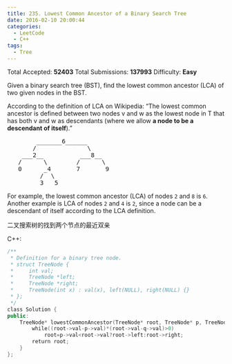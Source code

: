 ```yaml
---
title: 235. Lowest Common Ancestor of a Binary Search Tree
date: 2016-02-10 20:00:44
categories:
  - LeetCode
  - C++
tags:
  - Tree
---
```


Total Accepted: **52403**
Total Submissions: **137993**
Difficulty: **Easy**

Given a binary search tree (BST), find the lowest common ancestor (LCA) of two given nodes in the BST.

According to the definition of LCA on Wikipedia:
 “The lowest common ancestor is defined between two nodes v and w as the
 lowest node in T that has both v and w as descendants (where we allow **a node to be a descendant of itself**).”</p>

<pre>        _______6______
       /              \
    ___2__          ___8__
   /      \        /      \
   0      _4       7       9
         /  \
         3   5</pre>

For example, the lowest common ancestor (LCA) of nodes `2` and `8` is `6`. Another example is LCA of nodes `2` and `4` is `2`, since a node can be a descendant of itself according to the LCA definition.

<!-- more -->

二叉搜索树的找到两个节点的最近双亲

C++:

``` cpp
/**
 * Definition for a binary tree node.
 * struct TreeNode {
 *     int val;
 *     TreeNode *left;
 *     TreeNode *right;
 *     TreeNode(int x) : val(x), left(NULL), right(NULL) {}
 * };
 */
class Solution {
public:
    TreeNode* lowestCommonAncestor(TreeNode* root, TreeNode* p, TreeNode* q) {
        while((root->val-p->val)*(root->val-q->val)>0)
            root=p->val<root->val?root->left:root->right;
        return root;
    }
};
```